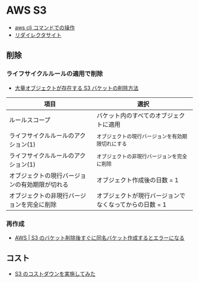 # AWS S3

- [aws cli コマンドでの操作](aws.s3.cli.md)
- [リダイレクタサイト](aws.s3.redirector.md)

## 削除

### ライフサイクルルールの適用で削除

- [大量オブジェクトが存在する S3 バケットの削除方法](https://tech.motex.co.jp/entry/2021/11/29/183920)

| 項目                                           | 選択                                                   |
| ---------------------------------------------- | ------------------------------------------------------ |
| ルールスコープ                                 | バケット内のすべてのオブジェクトに適用                 |
| ライフサイクルルールのアクション(1)            | `オブジェクトの現行バージョンを有効期限切れにする`     |
| ライフサイクルルールのアクション(1)            | `オブジェクトの非現行バージョンを完全に削除`           |
| オブジェクトの現行バージョンの有効期限が切れる | オブジェクト作成後の日数 = 1                           |
| オブジェクトの非現行バージョンを完全に削除     | オブジェクトが現行バージョンでなくなってからの日数 = 1 |

### 再作成

- [AWS | S3 のバケット削除後すぐに同名バケット作成するとエラーになる](https://analyzegear.co.jp/blog/2071)

## コスト

- [S3 のコストダウンを実施してみた](https://dwango.github.io/articles/reduce-s3-cost/)
